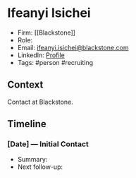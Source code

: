 # Ifeanyi Isichei
- Firm: [[Blackstone]]
- Role: 
- Email: ifeanyi.isichei@blackstone.com
- LinkedIn: [Profile](https://www.linkedin.com/in/ifeanyi-isichei-502822189)
- Tags: #person #recruiting

## Context
Contact at Blackstone.

## Timeline
### [Date] — Initial Contact
- Summary: 
- Next follow-up: